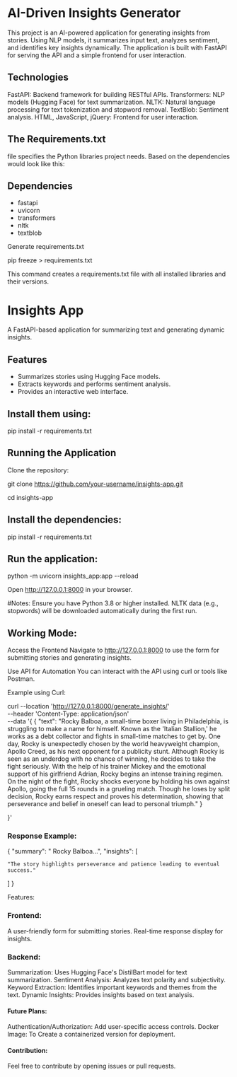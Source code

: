 # __AI-Driven Insights Generator__

This project is an AI-powered application for generating insights from stories. Using NLP models, it summarizes input text, analyzes sentiment, and identifies key insights dynamically. The application is built with FastAPI for serving the API and a simple frontend for user interaction.

## __Technologies__

FastAPI: Backend framework for building RESTful APIs.
Transformers: NLP models (Hugging Face) for text summarization.
NLTK: Natural language processing for text tokenization and stopword removal.
TextBlob: Sentiment analysis.
HTML, JavaScript, jQuery: Frontend for user interaction.

## __The Requirements.txt__

file specifies the Python libraries project needs. Based on the dependencies would look like this:

## Dependencies
- fastapi
- uvicorn
- transformers
- nltk
- textblob


Generate requirements.txt 

pip freeze > requirements.txt

This command creates a requirements.txt file with all installed libraries and their versions.



# Insights App

A FastAPI-based application for summarizing text and generating dynamic insights.

## Features
- Summarizes stories using Hugging Face models.
- Extracts keywords and performs sentiment analysis.
- Provides an interactive web interface.

## Install them using:

pip install -r requirements.txt

## Running the Application
Clone the repository:

git clone https://github.com/your-username/insights-app.git

cd insights-app

## Install the dependencies:

pip install -r requirements.txt

## Run the application:

python -m uvicorn insights_app:app --reload

Open 
http://127.0.0.1:8000 in your browser.

#Notes:
Ensure you have Python 3.8 or higher installed.
NLTK data (e.g., stopwords) will be downloaded automatically during the first run.

## Working Mode:
Access the Frontend
Navigate to http://127.0.0.1:8000
to use the form for submitting stories and generating insights.

Use API for Automation You can interact with the API using curl or tools like Postman.

Example using Curl:


curl --location 'http://127.0.0.1:8000/generate_insights/' \
--header 'Content-Type: application/json' \
--data '{
  {
  "text": "Rocky Balboa, a small-time boxer living in Philadelphia, is struggling to make a name for himself. Known as the 'Italian Stallion,' he works as a debt collector and fights in small-time matches to get by. One day, Rocky is unexpectedly chosen by the world heavyweight champion, Apollo Creed, as his next opponent for a publicity stunt. Although Rocky is seen as an underdog with no chance of winning, he decides to take the fight seriously. With the help of his trainer Mickey and the emotional support of his girlfriend Adrian, Rocky begins an intense training regimen. On the night of the fight, Rocky shocks everyone by holding his own against Apollo, going the full 15 rounds in a grueling match. Though he loses by split decision, Rocky earns respect and proves his determination, showing that perseverance and belief in oneself can lead to personal triumph."
}

}'

### Response Example:


{
  "summary": " Rocky Balboa...",
  "insights": [
  
    "The story highlights perseverance and patience leading to eventual success."
  ]
}

Features:

### Frontend:

A user-friendly form for submitting stories.
Real-time response display for insights.

### Backend:

Summarization: Uses Hugging Face's DistilBart model for text summarization.
Sentiment Analysis: Analyzes text polarity and subjectivity.
Keyword Extraction: Identifies important keywords and themes from the text.
Dynamic Insights: Provides insights based on text analysis.

#### Future Plans:
Authentication/Authorization: Add user-specific access controls.
Docker Image:  To Create a containerized version for deployment.

#### Contribution:
Feel free to contribute by opening issues or pull requests.
